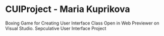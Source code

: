 # CUIProject - Maria Kuprikova
 Boxing Game for Creating User Interface Class
 Open in Web Previewer on Visual Studio.
 Sepculative User Interface Project
